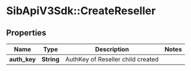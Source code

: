 # SibApiV3Sdk::CreateReseller

## Properties
Name | Type | Description | Notes
------------ | ------------- | ------------- | -------------
**auth_key** | **String** | AuthKey of Reseller child created | 


